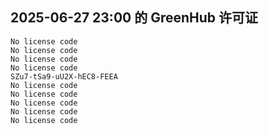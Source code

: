 ## 2025-06-27 23:00 的 GreenHub 许可证
```
No license code
No license code
No license code
No license code
SZu7-tSa9-uU2X-hEC8-FEEA
No license code
No license code
No license code
No license code
No license code
```
